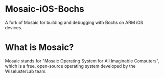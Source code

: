 # Mosaic-iOS-Bochs
A fork of Mosaic for building and debugging with Bochs on ARM iOS devices.

# What is Mosaic?
Mosaic stands for "Mosaic Operating System for All Imaginable Computers", which is a free, open-source operating system developed by the WiselusterLab team.

